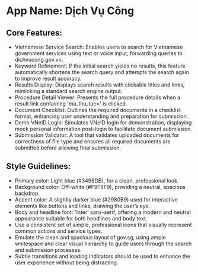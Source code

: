 # **App Name**: Dịch Vụ Công

## Core Features:

- Vietnamese Service Search: Enables users to search for Vietnamese government services using text or voice input, forwarding queries to dichvucong.gov.vn.
- Keyword Refinement: If the initial search yields no results, this feature automatically shortens the search query and attempts the search again to improve result accuracy.
- Results Display: Displays search results with clickable titles and links, mimicking a standard search engine output.
- Procedure Detail Viewer: Presents the full procedure details when a result link containing 'ma_thu_tuc=' is clicked.
- Document Checklist: Outlines the required documents in a checklist format, enhancing user understanding and preparation for submission.
- Demo VNeID Login: Simulates VNeID login for demonstration, displaying mock personal information post-login to facilitate document submission.
- Submission Validator: A tool that validates uploaded documents for correctness of file type and ensures all required documents are submitted before allowing final submission.

## Style Guidelines:

- Primary color: Light blue (#3498DB), for a clean, professional look.
- Background color: Off-white (#F9F9F9), providing a neutral, spacious backdrop.
- Accent color: A slightly darker blue (#2980B9) used for interactive elements like buttons and links, drawing the user’s eye.
- Body and headline font: 'Inter' sans-serif, offering a modern and neutral appearance suitable for both headlines and body text.
- Use a consistent set of simple, professional icons that visually represent common actions and service types.
- Emulate the clean and spacious layout of gov.sg, using ample whitespace and clear visual hierarchy to guide users through the search and submission processes.
- Subtle transitions and loading indicators should be used to enhance the user experience without being distracting.